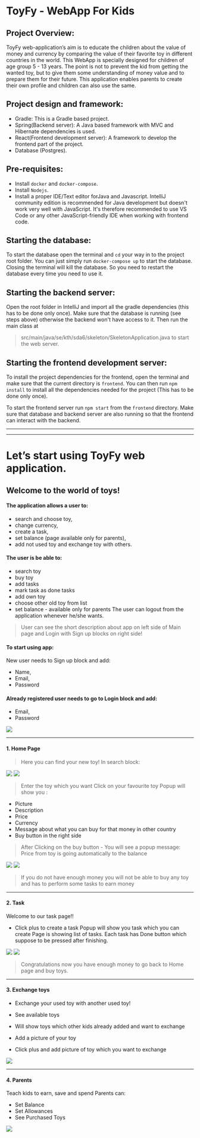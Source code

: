 # ToyFy - WebApp For Kids


## Project Overview:

ToyFy web-application’s aim is to educate the children about the value of money and currency by comparing the value of their favorite toy in different countries in the world.
 This WebApp is specially designed for children of age group 5 - 13 years. The point is not to prevent the kid from getting the wanted toy, but to give them some understanding of money value and to prepare them for their future. This application enables parents to create their own profile and children can also use the same.


## Project design and framework:

* Gradle: This is a Gradle based project.
* Spring(Backend server): A Java based  framework with MVC and Hibernate 
dependencies is used.
* React(Frontend development server): A framework to develop the frontend part of the project.
* Database (Postgres).

## Pre-requisites:
* Install `docker` and `docker-compose`.
* Install `Nodejs`.
* Install a proper IDE/Text editor forJava and Javascript. IntelliJ community edition is recommended for Java development but doesn't work very well with JavaScript. It's therefore recommended to use VS Code or any other JavaScript-friendly IDE when working with frontend code.

## Starting the database:
 
To start the database open the terminal and ` cd ` your way in to the project root folder. You can just simply run
`docker-compose up` to start the database. Closing the terminal will kill the database. So you need to restart the database every time you need to use it.

## Starting the backend server:
Open the root folder in IntelliJ and import all the gradle dependencies (this has to be done only once).
Make sure that the database is running (see steps above) otherwise the backend won't have access to it. Then run the main class at
> src/main/java/se/kth/sda6/skeleton/SkeletonApplication.java to start the web server.

## Starting the frontend development server:

To install the project dependencies for the frontend, open the terminal and make sure that the current directory is `frontend`. You can then run `npm install` to install all the dependencies needed for the project (This has to be done only once).
 
To start the frontend server run `npm start` from the `frontend` directory. Make sure that database and backend server are also running so that the frontend can interact with the backend.

------------------------------------------------------------------------
------------------------------------------------------------------------

# Let’s start using ToyFy web application.

## Welcome to the world of toys!

#### The application allows a user to:
 * search and choose toy,
 * change currency,
 * create a task,
 * set balance (page available only for parents),
 * add not used toy and exchange toy with others.
#### The user is be able to:
 + search toy
 + buy toy
 + add tasks
 + mark task as done tasks
 + add own toy
 + choose other old toy from list
 + set balance - available only for parents
The user can logout from the application whenever he/she wants.

> User can see the short description about app on left side of Main page and Login with Sign up blocks on right side!

#### To start using app:
New user needs to Sign up block and add:
* Name,
* Email,
* Password
#### Already registered user needs to go to Login block and add:
* Email,
* Password

![](./img/login.png)

------------------------------------------------------------------------
#### 1. Home Page
> Here you can find your new toy!
> In search block:

![](home.png)
![](./Img/Search.png) 

> Enter the toy which you want
Click on your favourite toy
Popup will show you :
* Picture
* Description
* Price
* Currency
* Message about what you can buy for that money in other country
* Buy button in the right side

> After Clicking on the buy button - You will see a popup message:
Price from toy is going automatically to the balance 

![](./Img/currency.png)
![](./Img/nomoney.png)



> If you do not have enough money you will not be able to buy any toy and has to perform some tasks to earn money
------------------------------------------------------------------------
 #### 2. Task

 Welcome to our task page!!
* Click plus to create a task
Popup will show you task which you can create
 Page is showing list of tasks. 
Each task has Done button which suppose to be pressed after finishing.

![](./Img/Tasks.png)
![](./Img/createtask.png)


> Congratulations now you have enough money to go back to Home page and buy toys.
------------------------------------------------------------------------
#### 3. Exchange toys 

* Exchange your used toy with another used toy!
 
* See available toys
 
* Will show toys which other kids already added and want to exchange
 
* Add a picture of your toy
 
* Click plus and add picture of toy which you want to exchange

![](./Img/exchange.png) 

----------------------------------------------------------------------
#### 4. Parents 

Teach kids to earn, save and spend
Parents can:
 
* Set Balance
* Set Allowances
* See Purchased Toys

![](./Img/Parents.png)